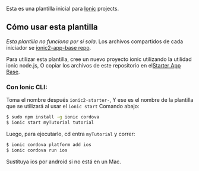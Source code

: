 Esta es una plantilla inicial para [Ionic](http://ionicframework.com/docs/) projects.

## Cómo usar esta plantilla

*Esta plantilla no funciona por sí sola*. Los archivos compartidos de cada iniciador se [ionic2-app-base repo](https://github.com/ionic-team/ionic2-app-base).

Para utilizar esta plantilla, cree un nuevo proyecto ionic utilizando la utilidad ionic node.js, O copiar los archivos de este repositorio en el[Starter App Base](https://github.com/ionic-team/ionic2-app-base).

### Con Ionic CLI:

Toma el nombre después `ionic2-starter-`, Y ese es el nombre de la plantilla que se utilizará al usar el `ionic start` Comando abajo:

```bash
$ sudo npm install -g ionic cordova
$ ionic start myTutorial tutorial
```

Luego, para ejecutarlo, cd entra `myTutorial` y correr:

```bash
$ ionic cordova platform add ios
$ ionic cordova run ios
```

Sustituya ios por android si no está en un Mac.
